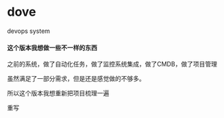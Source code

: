 # dove

devops system



#### 这个版本我想做一些不一样的东西

之前的系统，做了自动化任务，做了监控系统集成，做了CMDB，做了项目管理

虽然满足了一部分需求，但是还是感觉做的不够多。

所以这个版本我想重新把项目梳理一遍

重写

